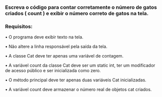 ### Escreva o código para contar corretamente o número de gatos criados ( count ) e exibir o número correto de gatos na tela.

### Requisitos:
•	O programa deve exibir texto na tela.

•	Não altere a linha responsável pela saída da tela.

•	A classe Cat deve ter apenas uma variável de contagem.

•	A variável count da classe Cat deve ser um static int, ter um modificador de acesso público e ser inicializada como zero.

•	O método principal deve ter apenas duas variáveis ​​Cat inicializadas.

•	A variável count deve armazenar o número real de objetos cat criados.